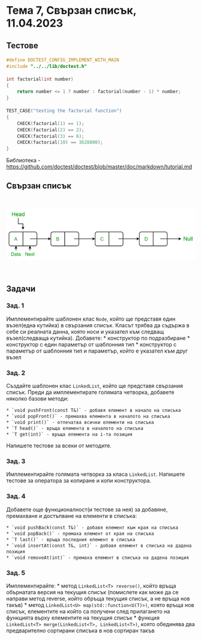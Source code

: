 # Тема 7, Свързан списък, 11.04.2023

## Тестове

```c++
#define DOCTEST_CONFIG_IMPLEMENT_WITH_MAIN
#include "../../lib/doctest.h"

int factorial(int number)
{
    return number <= 1 ? number : factorial(number - 1) * number;
}

TEST_CASE("testing the factorial function")
{
    CHECK(factorial(1) == 1);
    CHECK(factorial(2) == 2);
    CHECK(factorial(3) == 6);
    CHECK(factorial(10) == 3628800);
}
```

Библиотека - https://github.com/doctest/doctest/blob/master/doc/markdown/tutorial.md


## Свързан списък

<br/>

![Diagram](content/ll.png)

<br/>

## Задачи

### Зад. 1

Имплементирайте шаблонен клас `Node`, който ще представя един възел(една кутийка) в свързания списък. Класът трябва да съдържа в себе си реалната данна, която носи и указател към следващ възел(следваща кутийка). Добавете:
    * конструктор по подразбиране
    * конструктор с един параметър от шаблонния тип
    * конструктор с параметър от шаблонния тип и параметър, който е указател към друг възел

### Зад. 2

Създайте шаблонен клас `LinkedList`, който ще представя свързания списък. Преди да имплементирате голямата четворка, добавете няколко базови методи:

    * `void pushFront(const T&)` - добавя елемент в начало на списъка
    * `void popFront()` - премахва елемента в началото на списъка
    * `void print()` - отпечатва всички елементи на списъка
    * `T head()` - връща елемента в началото на списъка
    * `T get(int)` - връща елемента на i-та позиция

Напишете тестове за всеки от методите.

### Зад. 3

Имплементирайте голямата четворка за класа `LinkedList`. Напишете тестове за оператора за копиране и копи конструктора.

### Зад. 4

Добавете още функционалност(и тестове за нея) за добавяне, премахване и достъпване на елементи в списъка:

    * `void pushBack(const T&)` - добавя елемент към края на списъка
    * `void popBack()` - премаха елемент от края на списъка
    * `T last()` - връща последния елемент в списъка
    * `void insertAt(const T&, int)` - добавя елемент в списъка на дадена позиция
    * `void removeAt(int)` - премаха елемент в списъка на дадена позиция

### Зад. 5

Имплементирайте:
    * метод `LinkedList<T> reverse()`, който връща обърнатата версия на текущия списък (помислете как може да се направи метод reverse, който обръща текущия списък, а не връща нов такъв)
    * метод `LinkedList<U> map(std::function<U(T)>)`, която връща нов списък, елементите на който са получени след прилагането на функцията върху елементите на текущия списък
    * функция `LinkedList<T> merge(LinkedList<T>, LinkedList<T>)`, която обединява два предварително сортирани списъка в нов сортиран такъв